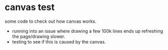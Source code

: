 canvas test
===========

some code to check out how canvas works.
- running into an issue where drawing a few 100k lines ends up refreshing the page/drawing slower. 
- testing to see if this is caused by the canvas.

